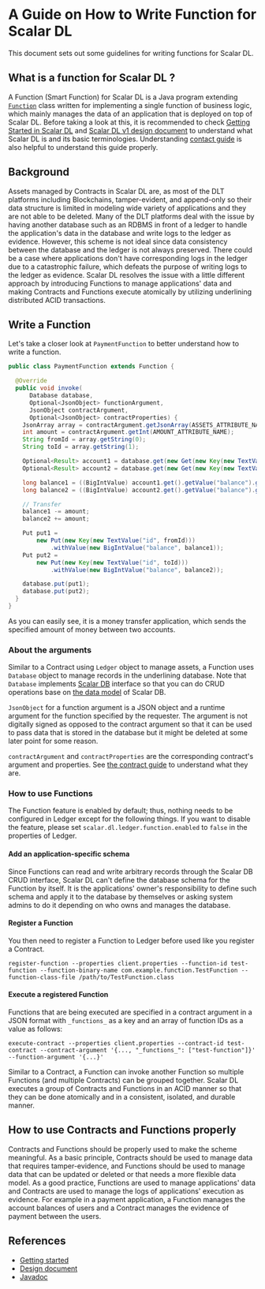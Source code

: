 # A Guide on How to Write Function for Scalar DL

This document sets out some guidelines for writing functions for Scalar DL.

## What is a function for Scalar DL ?

A Function (Smart Function) for Scalar DL is a Java program extending [`Function`](https://scalar-labs.github.io/scalardl/javadoc/ledger/com/scalar/dl/ledger/function/Function.html) class written for implementing a single function of business logic, which mainly manages the data of an application that is deployed on top of Scalar DL.
Before taking a look at this, it is recommended to check [Getting Started in Scalar DL](dl-getting-started.md) and [Scalar DL v1 design document](dl-design.md) to understand what Scalar DL is and its basic terminologies. Understanding [contact guide](how-to-write-contract.md) is also helpful to understand this guide properly.

## Background

Assets managed by Contracts in Scalar DL are, as most of the DLT platforms including Blockchains, tamper-evident, and append-only so their data structure is limited in modeling wide variety of applications and they are not able to be deleted.
Many of the DLT platforms deal with the issue by having another database such as an RDBMS in front of a ledger to handle the application's data in the database and write logs to the ledger as evidence.
However, this scheme is not ideal since data consistency between the database and the ledger is not always preserved. There could be a case where applications don't have corresponding logs in the ledger due to a catastrophic failure, which defeats the purpose of writing logs to the ledger as evidence.
Scalar DL resolves the issue with a little different approach by introducing Functions to manage applications' data and making Contracts and Functions execute atomically by utilizing underlining distributed ACID transactions.

## Write a Function

Let's take a closer look at `PaymentFunction` to better understand how to write a function.

```java
public class PaymentFunction extends Function {

  @Override
  public void invoke(
      Database database,
      Optional<JsonObject> functionArgument,
      JsonObject contractArgument,
      Optional<JsonObject> contractProperties) {
    JsonArray array = contractArgument.getJsonArray(ASSETS_ATTRIBUTE_NAME);
    int amount = contractArgument.getInt(AMOUNT_ATTRIBUTE_NAME);
    String fromId = array.getString(0);
    String toId = array.getString(1);

    Optional<Result> account1 = database.get(new Get(new Key(new TextValue("id", fromId))));
    Optional<Result> account2 = database.get(new Get(new Key(new TextValue("id", toId))));

    long balance1 = ((BigIntValue) account1.get().getValue("balance").get()).get();
    long balance2 = ((BigIntValue) account2.get().getValue("balance").get()).get();

    // Transfer
    balance1 -= amount;
    balance2 += amount;

    Put put1 =
        new Put(new Key(new TextValue("id", fromId)))
            .withValue(new BigIntValue("balance", balance1));
    Put put2 =
        new Put(new Key(new TextValue("id", toId)))
            .withValue(new BigIntValue("balance", balance2));

    database.put(put1);
    database.put(put2);
  }
}
```

As you can easily see, it is a money transfer application, which sends the specified amount of money between two accounts.

### About the arguments

Similar to a Contract using `Ledger` object to manage assets, a Function uses `Database` object to manage records in the underlining database. Note that `Database` implements [Scalar DB](https://github.com/scalar-labs/scalardb) interface so that you can do CRUD operations base on [the data model](https://github.com/scalar-labs/scalardb/blob/master/docs/design.md#data-model) of Scalar DB. 

`JsonObject` for a function argument is a JSON object and a runtime argument for the function specified by the requester. The argument is not digitally signed as opposed to the contract argument so that it can be used to pass data that is stored in the database but it might be deleted at some later point for some reason.

`contractArgument` and `contractProperties` are the corresponding contract's argument and properties. See [the contract guide](how-to-write-contract.md) to understand what they are.

### How to use Functions

The Function feature is enabled by default; thus, nothing needs to be configured in Ledger except for the following things.
If you want to disable the feature, please set `scalar.dl.ledger.function.enabled` to `false` in the properties of Ledger.

#### Add an application-specific schema

Since Functions can read and write arbitrary records through the Scalar DB CRUD interface, Scalar DL can't define the database schema for the Function by itself.
It is the applications' owner's responsibility to define such schema and apply it to the database by themselves or asking system admins to do it depending on who owns and manages the database.

#### Register a Function

You then need to register a Function to Ledger before used like you register a Contract.

```
register-function --properties client.properties --function-id test-function --function-binary-name com.example.function.TestFunction --function-class-file /path/to/TestFunction.class
```

#### Execute a registered Function

Functions that are being executed are specified in a contract argument in a JSON format with `_functions_` as a key and an array of function IDs as a value as follows:

```
execute-contract --properties client.properties --contract-id test-contract --contract-argument '{..., "_functions_": ["test-function"]}' --function-argument '{...}'
```

Similar to a Contract, a Function can invoke another Function so multiple Functions (and multiple Contracts) can be grouped together.
Scalar DL executes a group of Contracts and Functions in an ACID manner so that they can be done atomically and in a consistent, isolated, and durable manner.

## How to use Contracts and Functions properly

Contracts and Functions should be properly used to make the scheme meaningful.
As a basic principle, Contracts should be used to manage data that requires tamper-evidence, and Functions should be used to manage data that can be updated or deleted or that needs a more flexible data model.
As a good practice, Functions are used to manage applications' data and Contracts are used to manage the logs of applications' execution as evidence. For example in a payment application, a Function manages the account balances of users and a Contract manages the evidence of payment between the users.

## References

* [Getting started](getting-started.md)
* [Design document](design.md)
* [Javadoc](https://scalar-labs.github.io/scalardl/javadoc/)
